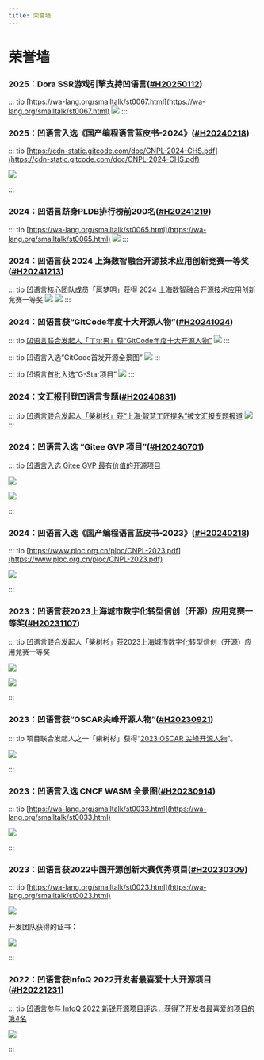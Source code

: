 ```yaml
---
title: 荣誉墙
---
```


# 荣誉墙


<div id="H20250112"></div>

### 2025：Dora SSR游戏引擎支持凹语言([#H20250112](#H20250112))

::: tip [https://wa-lang.org/smalltalk/st0067.html](https://wa-lang.org/smalltalk/st0067.html)
![](./2025-dora-ssr/st0067-04.png)
:::

<div id="H20250107"></div>

### 2025：凹语言入选《国产编程语言蓝皮书-2024》([#H20240218](#H20250107))

::: tip [https://cdn-static.gitcode.com/doc/CNPL-2024-CHS.pdf](https://cdn-static.gitcode.com/doc/CNPL-2024-CHS.pdf)

![](./2025-ploc/CNPL-2024-CHS.png)

:::


<div id="H20241219"></div>

### 2024：凹语言跻身PLDB排行榜前200名([#H20241219](#H20241219))

::: tip [https://wa-lang.org/smalltalk/st0065.html](https://wa-lang.org/smalltalk/st0065.html)
![](./2024-pldb/st0065-01.png)
:::

<div id="H20241213"></div>

### 2024：凹语言获 2024 上海数智融合开源技术应用创新竞赛一等奖([#H20241213](#H20241213))

::: tip 凹语言核心团队成员「扈梦明」获得 2024 上海数智融合开源技术应用创新竞赛一等奖
![](./2024-shanghai/shanghai-hu-01.png)
![](./2024-shanghai/shanghai-hu-02.png)
:::


### 2024：凹语言获“GitCode年度十大开源人物”([#H20241024](#H20241024))

::: tip [凹语言联合发起人「丁尔男」获“GitCode年度十大开源人物”](https://mp.weixin.qq.com/s/ErmxRS4u7bL--vsgC2ZPqw)
![](./2024-gitcode/ending.png)
:::

::: tip 凹语言入选“GitCode首发开源全景图”
![](./2024-gitcode/landscape-wa.png)
:::

::: tip 凹语言首批入选“G-Star项目”
![](./2024-gitcode/gstar-wa.jpg)
:::

### 2024：文汇报刊登凹语言专题([#H20240831](#H20240831))

::: tip [凹语言联合发起人「柴树杉」获“上海·智慧工匠提名”被文汇报专题报道](https://dzb.whb.cn/imgPath/2024-08-29/40829.pdf)
![](./2024-wenhuibao/st0058-01.png)
:::

### 2024：凹语言入选 “Gitee GVP 项目”([#H20240701](#H20240701))

::: tip [凹语言入选 Gitee GVP 最有价值的开源项目](https://wa-lang.org/smalltalk/st0043.html)

![](./2024-gitee/st0043-01.jpg)

![](./2024-gitee/st0043-03.png)

:::


### 2024：凹语言入选《国产编程语言蓝皮书-2023》([#H20240218](#H20240218))

::: tip [https://www.ploc.org.cn/ploc/CNPL-2023.pdf](https://www.ploc.org.cn/ploc/CNPL-2023.pdf)

![](./2024-ploc/CNPL-2023.png)

:::

### 2023：凹语言获2023上海城市数字化转型信创（开源）应用竞赛一等奖([#H20231107](#H20231107))

::: tip 凹语言联合发起人「柴树杉」获2023上海城市数字化转型信创（开源）应用竞赛一等奖

![](./2023-shanghai/2023-shanghai-chai-01.jpg)

![](./2023-shanghai/2023-shanghai-chai-02.jpg)


:::

### 2023：凹语言获“OSCAR尖峰开源人物”([#H20230921](#H20230921))

::: tip 项目联合发起人之一「柴树杉」获得“[2023 OSCAR 尖峰开源人物](https://mp.weixin.qq.com/s/xm6jiy7cRGlgHD9e8vzOuQ)”。

![](./2023-oscar/st0034-03.jpg)

:::


### 2023：凹语言入选 CNCF WASM 全景图([#H20230914](#H20230914))

::: tip [https://wa-lang.org/smalltalk/st0033.html](https://wa-lang.org/smalltalk/st0033.html)

![](./2023-cncf/st0033-01.png)

:::

### 2023：凹语言获2022中国开源创新大赛优秀项目([#H20230309](#H20230309))

::: tip [https://wa-lang.org/smalltalk/st0023.html](https://wa-lang.org/smalltalk/st0023.html)

![](./2023-bjos/zhengshu-wa.jpg)

开发团队获得的证书：

![](./2023-bjos/zhengshu-all.png)


:::

### 2022：凹语言获InfoQ 2022开发者最喜爱十大开源项目([#H20221231](#H20221231))

::: tip [凹语言参与 InfoQ 2022 新锐开源项目评选，获得了开发者最喜爱的项目的第4名](https://wa-lang.org/smalltalk/st0017.html)

![](./2022-infoq/st0017-07.jpg)

:::

